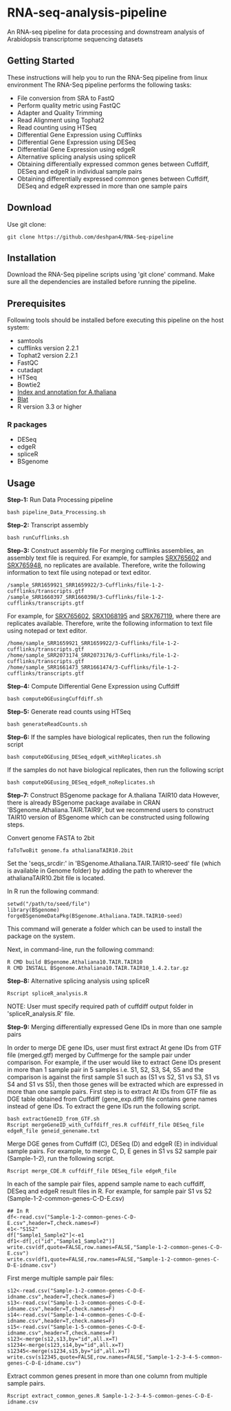 # RNA-seq-analysis-pipeline
An RNA-seq pipeline for data processing and downstream analysis of Arabidopsis transcriptome sequencing datasets
## Getting Started
These instructions will help you to run the RNA-Seq pipeline from linux environment
The RNA-Seq pipeline performs the following tasks:
* File conversion from SRA to FastQ
* Perform quality metric using FastQC
* Adapter and Quality Trimming
* Read Alignment using Tophat2
* Read counting using HTSeq
* Differential Gene Expression using Cufflinks
* Differential Gene Expression using DESeq
* Differential Gene Expression using edgeR
* Alternative splicing analysis using spliceR
* Obtaining differentially expressed common genes between Cuffdiff, DESeq and edgeR in individual sample pairs
* Obtaining differentially expressed common genes between Cuffdiff, DESeq and edgeR expressed in more than one sample pairs
## Download
Use git clone:
```
git clone https://github.com/deshpan4/RNA-Seq-pipeline
```
## Installation
Download the RNA-Seq pipeline scripts using 'git clone' command. Make sure all the dependencies are installed before running the pipeline.
## Prerequisites
Following tools should be installed before executing this pipeline on the host system:
* samtools
* cufflinks version 2.2.1
* Tophat2 version 2.2.1
* FastQC
* cutadapt
* HTSeq
* Bowtie2
* [Index and annotation for A.thaliana](ftp://igenome:G3nom3s4u@ussd-ftp.illumina.com/Arabidopsis_thaliana/Ensembl/TAIR10/Arabidopsis_thaliana_Ensembl_TAIR10.tar.gz)
* [Blat](https://users.soe.ucsc.edu/~kent/src/blatSrc35.zip)
* R version 3.3 or higher
### R packages
* DESeq
* edgeR
* spliceR
* BSgenome
## Usage
**Step-1:** Run Data Processing pipeline
```
bash pipeline_Data_Processing.sh
```
**Step-2:** Transcript assembly
```
bash runCufflinks.sh
```
**Step-3:** Construct assembly file
For merging cufflinks assemblies, an assembly text file is required. For example, for samples [SRX765602](https://www.ncbi.nlm.nih.gov/sra/SRX765602[accn]) and [SRX765948](https://www.ncbi.nlm.nih.gov/sra/SRX765948[accn]), no replicates are available. Therefore, write the following information to text file using notepad or text editor.
```
/sample_SRR1659921_SRR1659922/3-Cufflinks/file-1-2-cufflinks/transcripts.gtf
/sample_SRR1660397_SRR1660398/3-Cufflinks/file-1-2-cufflinks/transcripts.gtf
```
For example, for [SRX765602](https://www.ncbi.nlm.nih.gov/sra/SRX765602[accn]), [SRX1068195](https://www.ncbi.nlm.nih.gov/sra/SRX1068195[accn]) and [SRX767119](https://www.ncbi.nlm.nih.gov/sra/SRX767119[accn]), where there are replicates available. Therefore, write the following information to text file using notepad or text editor.
```
/home/sample_SRR1659921_SRR1659922/3-Cufflinks/file-1-2-cufflinks/transcripts.gtf
/home/sample_SRR2073174_SRR2073176/3-Cufflinks/file-1-2-cufflinks/transcripts.gtf
/home/sample_SRR1661473_SRR1661474/3-Cufflinks/file-1-2-cufflinks/transcripts.gtf
```
**Step-4:** Compute Differential Gene Expression using Cuffdiff
```
bash computeDGEusingCuffdiff.sh
```
**Step-5:** Generate read counts using HTSeq
```
bash generateReadCounts.sh
```
**Step-6:** If the samples have biological replicates, then run the following script
```
bash computeDGEusing_DESeq_edgeR_withReplicates.sh
```
If the samples do not have biological replicates, then run the following script
```
bash computeDGEusing_DESeq_edgeR_noReplicates.sh
```
**Step-7:** Construct BSgenome package for A.thaliana TAIR10 data
However, there is already BSgenome package availabe in CRAN 'BSgenome.Athaliana.TAIR.TAIR9', but we recommend users to construct TAIR10 version of BSgenome which can be constructed using following steps.

Convert genome FASTA to 2bit
```
faToTwoBit genome.fa athalianaTAIR10.2bit
```

Set the 'seqs_srcdir:' in 'BSgenome.Athaliana.TAIR.TAIR10-seed' file (which is available in Genome folder) by adding the path to wherever the athalianaTAIR10.2bit file is located.

In R run the following command:

```
setwd("/path/to/seed/file")
library(BSgenome)
forgeBSgenomeDataPkg(BSgenome.Athaliana.TAIR.TAIR10-seed)
```

This command will generate a folder which can be used to install the package on the system.

Next, in command-line, run the following command:

```
R CMD build BSgenome.Athaliana10.TAIR.TAIR10
R CMD INSTALL BSgenome.Athaliana10.TAIR.TAIR10_1.4.2.tar.gz
```
**Step-8:** Alternative splicing analysis using spliceR
```
Rscript spliceR_analysis.R
```
NOTE: User must specify required path of cuffdiff output folder in 'spliceR_analysis.R' file.

**Step-9:** Merging differentially expressed Gene IDs in more than one sample pairs

In order to merge DE gene IDs, user must first extract At gene IDs from GTF file (merged.gtf) merged by Cuffmerge for the sample pair under comparison. For example, if the user would like to extract Gene IDs present in more than 1 sample pair in 5 samples i.e. S1, S2, S3, S4, S5 and the comparison is against the first sample S1 such as (S1 vs S2, S1 vs S3, S1 vs S4 and S1 vs S5), then those genes will be extracted which are expressed in more than one sample pairs. First step is to extract At IDs from GTF file as DGE table obtained from Cuffdiff (gene_exp.diff) file contains gene names instead of gene IDs. To extract the gene IDs run the following script.
```
bash extractGeneID_from_GTF.sh
Rscript mergeGeneID_with_Cuffdiff_res.R cuffdiff_file DESeq_file edgeR_file geneid_genename.txt
```
Merge DGE genes from Cuffdiff (C), DESeq (D) and edgeR (E) in individual sample pairs. For example, to merge C, D, E genes in S1 vs S2 sample pair (Sample-1-2), run the following script.
```
Rscript merge_CDE.R cuffdiff_file DESeq_file edgeR_file
```
In each of the sample pair files, append sample name to each cuffdiff, DESeq and edgeR result files in R. For example, for sample pair S1 vs S2 (Sample-1-2-common-genes-C-D-E.csv)
```
## In R
df<-read.csv("Sample-1-2-common-genes-C-D-E.csv",header=T,check.names=F)
e1<-"S1S2"
df["Sample1_Sample2"]<-e1
df1<-df[,c("id","Sample1_Sample2")]
write.csv(df,quote=FALSE,row.names=FALSE,"Sample-1-2-common-genes-C-D-E.csv")
write.csv(df1,quote=FALSE,row.names=FALSE,"Sample-1-2-common-genes-C-D-E-idname.csv")
```
First merge multiple sample pair files:
```
s12<-read.csv("Sample-1-2-common-genes-C-D-E-idname.csv",header=T,check.names=F)
s13<-read.csv("Sample-1-3-common-genes-C-D-E-idname.csv",header=T,check.names=F)
s14<-read.csv("Sample-1-4-common-genes-C-D-E-idname.csv",header=T,check.names=F)
s15<-read.csv("Sample-1-5-common-genes-C-D-E-idname.csv",header=T,check.names=F)
s123<-merge(s12,s13,by="id",all.x=T)
s1234<-merge(s123,s14,by="id",all.x=T)
s12345<-merge(s1234,s15,by="id",all.x=T)
write.csv(s12345,quote=FALSE,row.names=FALSE,"Sample-1-2-3-4-5-common-genes-C-D-E-idname.csv")
```
Extract common genes present in more than one column from multiple sample pairs.
```
Rscript extract_common_genes.R Sample-1-2-3-4-5-common-genes-C-D-E-idname.csv
```
